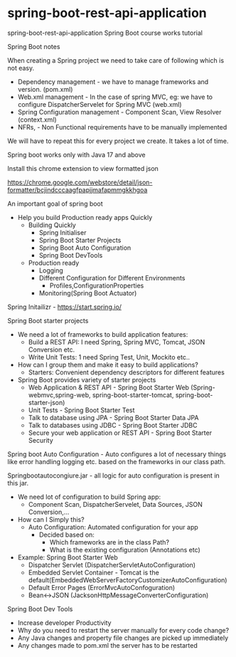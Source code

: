 # spring-boot-rest-api-application
spring-boot-rest-api-application Spring Boot course works tutorial

Spring Boot notes

When creating a Spring project we need to take care of following which is not easy.

- Dependency management - we have to manage frameworks and version. (pom.xml)
- Web.xml management - In the case of spring MVC, eg: we have to configure  DispatcherServelet for Spring MVC (web.xml)
- Spring Configuration management - Component Scan, View Resolver (context.xml)
- NFRs, - Non Functional requirements have to be manually implemented

We will have to repeat this for every project we create. It takes a lot of time.




Spring boot works only with Java 17 and above


Install this chrome extension to view formatted json

https://chrome.google.com/webstore/detail/json-formatter/bcjindcccaagfpapjjmafapmmgkkhgoa


An important goal of spring boot

- Help you build Production ready apps Quickly
    - Building Quickly
        - Spring Initialiser
        - Spring Boot Starter Projects
        - Spring Boot Auto Configuration
        - Spring Boot DevTools
    - Production ready
        - Logging
        - Different Configuration for Different Environments
            - Profiles,ConfigurationProperties
        - Monitoring(Spring Boot Actuator)

Spring Initailizr - https://start.spring.io/

Spring Boot starter projects

- We need a lot of frameworks to build application features:
    - Build a REST API: I need Spring, Spring MVC, Tomcat, JSON Conversion etc.
    - Write Unit Tests: 1 need Spring Test, Unit, Mockito etc..
- How can I group them and make it easy to build applications?
    - Starters: Convenient dependency descriptors for different features
- Spring Boot provides variety of starter projects
    - Web Application & REST API - Spring Boot Starter Web (Spring-webmvc,spring-web, spring-boot-starter-tomcat, spring-boot-starter-json)
    - Unit Tests - Spring Boot Starter Test
    - Talk to database using JPA - Spring Boot Starter Data JPA
    - Talk to databases using JDBC - Spring Boot Starter JDBC
    - Secure your web application or REST API - Spring Boot Starter Security

Spring boot Auto Configuration - Auto configures a lot of necessary things like error handling logging etc. based on the frameworks in our class path.

Springbootautocongiure.jar - all logic for auto configuration is present in this jar.

- We need lot of configuration to build Spring app:
    - Component Scan, DispatcherServelet, Data Sources, JSON Conversion,…
- How can I Simply this?
    - Auto Configuration: Automated configuration for your app
        - Decided based on:
            - Which frameworks are in the class Path?
            - What is the existing configuration (Annotations etc)
- Example: Spring Boot Starter Web
    - Dispatcher Servlet (DispatcherServletAutoConfiguration)
    - Embedded Servlet Container - Tomcat is the default(EmbeddedWebServerFactoryCustomizerAutoConfiguration)
    - Default Error Pages (ErrorMvcAutoConfoguration)
    - Bean<->JSON (JacksonHttpMessageConverterConfiguration)

Spring Boot Dev Tools

- Increase developer Productivity
- Why do you need to restart the server manually for every code change?
- Any Java changes and property file changes are picked up immediately
- Any changes made to pom.xml the server has to be restarted


